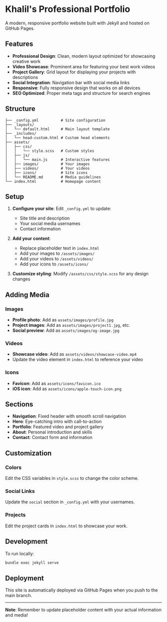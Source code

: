 # Khalil's Professional Portfolio

A modern, responsive portfolio website built with Jekyll and hosted on GitHub Pages.

## Features

- **Professional Design**: Clean, modern layout optimized for showcasing creative work
- **Video Showcase**: Prominent area for featuring your best work videos
- **Project Gallery**: Grid layout for displaying your projects with descriptions
- **Social Integration**: Navigation bar with social media links
- **Responsive**: Fully responsive design that works on all devices
- **SEO Optimized**: Proper meta tags and structure for search engines

## Structure

```
├── _config.yml          # Site configuration
├── _layouts/
│   └── default.html     # Main layout template
├── _includes/
│   └── head-custom.html # Custom head elements
├── assets/
│   ├── css/
│   │   └── style.scss   # Custom styles
│   ├── js/
│   │   └── main.js      # Interactive features
│   ├── images/          # Your images
│   ├── videos/          # Your videos
│   ├── icons/           # Site icons
│   └── README.md        # Media guidelines
└── index.html           # Homepage content
```

## Setup

1. **Configure your site**: Edit `_config.yml` to update:
   - Site title and description
   - Your social media usernames
   - Contact information

2. **Add your content**:
   - Replace placeholder text in `index.html`
   - Add your images to `/assets/images/`
   - Add your videos to `/assets/videos/`
   - Add your icons to `/assets/icons/`

3. **Customize styling**: Modify `/assets/css/style.scss` for any design changes

## Adding Media

### Images
- **Profile photo**: Add as `assets/images/profile.jpg`
- **Project images**: Add as `assets/images/project1.jpg`, etc.
- **Social preview**: Add as `assets/images/og-image.jpg`

### Videos
- **Showcase video**: Add as `assets/videos/showcase-video.mp4`
- Update the video element in `index.html` to reference your video

### Icons
- **Favicon**: Add as `assets/icons/favicon.ico`
- **iOS icon**: Add as `assets/icons/apple-touch-icon.png`

## Sections

- **Navigation**: Fixed header with smooth scroll navigation
- **Hero**: Eye-catching intro with call-to-action
- **Portfolio**: Featured video and project gallery
- **About**: Personal introduction and skills
- **Contact**: Contact form and information

## Customization

### Colors
Edit the CSS variables in `style.scss` to change the color scheme.

### Social Links
Update the `social` section in `_config.yml` with your usernames.

### Projects
Edit the project cards in `index.html` to showcase your work.

## Development

To run locally:
```bash
bundle exec jekyll serve
```

## Deployment

This site is automatically deployed via GitHub Pages when you push to the main branch.

---

**Note**: Remember to update placeholder content with your actual information and media!